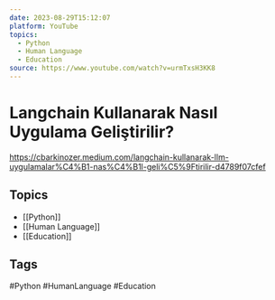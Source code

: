 ```yaml
---
date: 2023-08-29T15:12:07
platform: YouTube
topics:
  - Python
  - Human Language
  - Education
source: https://www.youtube.com/watch?v=urmTxsH3KK8
---
```

# Langchain Kullanarak Nasıl Uygulama Geliştirilir?

https://cbarkinozer.medium.com/langchain-kullanarak-llm-uygulamalar%C4%B1-nas%C4%B1l-geli%C5%9Ftirilir-d4789f07cfef

## Topics
- [[Python]]
- [[Human Language]]
- [[Education]]

## Tags
#Python #HumanLanguage #Education